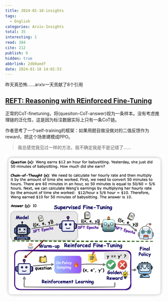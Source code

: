 ```yaml
---
title: 2024-01-18-insights
tags:
  - English
categories: Arxiv-Insights
total: 35
interesting: 1
read: 384
cite: 212
publish: 9
hidden: true
abbrlink: 2db9aedf
date: 2024-01-18 14:01:53
---
```


昨天真恐怖……arxiv一天贡献了8个引用

## [REFT: Reasoning with REinforced Fine-Tuning](https://arxiv.org/pdf/2401.08967.pdf)

正常的CoT-finetuning，将(quesiton-CoT-answer)视为一条样本。没有考虑推理链的泛化性，这是因为标注数据实际上只有一条CoT链。

作者思考了一个self-training的框架：如果用题目做没做对的二值反馈作为reward，把这个场景建模成PPO。

> 我总感觉我见过一样的方法，我不确定我是不是记错了……

<img src="../../files/images/arxiv-insights/2024-01-15-01-19/reft.png">
